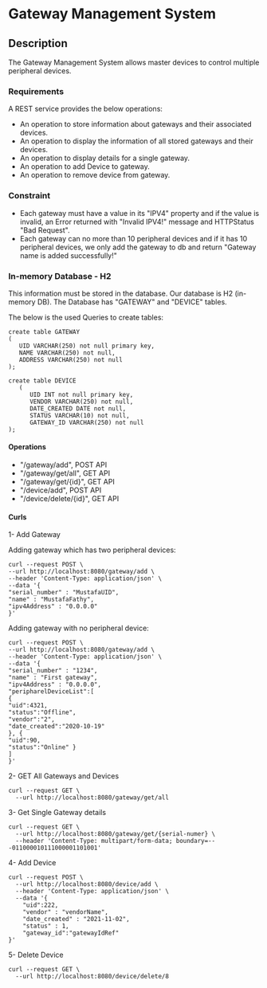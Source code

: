 # Gateway Management System

## Description

The Gateway Management System allows master devices to control multiple peripheral devices.

### Requirements

A REST service provides the below operations:

- An operation to store information about gateways and their associated devices.
- An operation to display the information of all stored gateways and their devices.
- An operation to display details for a single gateway.
- An operation to add Device to gateway.
- An operation to remove device from gateway.

### Constraint

- Each gateway must have a value in its "IPV4" property and if the value is invalid, an Error returned with "Invalid
  IPV4!" message and HTTPStatus "Bad Request".
- Each gateway can no more than 10 peripheral devices and if it has 10 peripheral devices, we only add the gateway to db and return "Gateway name is added successfully!"

### In-memory Database - H2

This information must be stored in the database. Our database is H2 (in-memory DB).
The Database has "GATEWAY" and "DEVICE" tables.

The below is the used Queries to create tables:

```
create table GATEWAY
(
   UID VARCHAR(250) not null primary key,
   NAME VARCHAR(250) not null,
   ADDRESS VARCHAR(250) not null
);
```

```
create table DEVICE
   (
      UID INT not null primary key,
      VENDOR VARCHAR(250) not null,
      DATE_CREATED DATE not null,
      STATUS VARCHAR(10) not null,
      GATEWAY_ID VARCHAR(250) not null
);
```
#### Operations
- "/gateway/add", POST API 
- "/gateway/get/all", GET API
- "/gateway/get/{id}", GET API
- "/device/add", POST API
- "/device/delete/{id}", GET API 

#### Curls

1- Add Gateway

Adding gateway which has two peripheral devices:

```
curl --request POST \
--url http://localhost:8080/gateway/add \
--header 'Content-Type: application/json' \
--data '{
"serial_number" : "MustafaUID",
"name" : "MustafaFathy",
"ipv4Address" : "0.0.0.0"
}'
```

Adding gateway with no peripheral device:

```
curl --request POST \
--url http://localhost:8080/gateway/add \
--header 'Content-Type: application/json' \
--data '{
"serial_number" : "1234",
"name" : "First gateway",
"ipv4Address" : "0.0.0.0",
"peripharelDeviceList":[
{
"uid":4321,
"status":"Offline",
"vendor":"2",
"date_created":"2020-10-19"
}, {
"uid":90,
"status":"Online" }
]
}' 
```

2- GET All Gateways and Devices

```
curl --request GET \
  --url http://localhost:8080/gateway/get/all
```
3- Get Single Gateway details
```
curl --request GET \
  --url http://localhost:8080/gateway/get/{serial-numer} \
  --header 'Content-Type: multipart/form-data; boundary=---011000010111000001101001'
```
4- Add Device
```
curl --request POST \
  --url http://localhost:8080/device/add \
  --header 'Content-Type: application/json' \
  --data '{
	"uid":222,
	"vendor" : "vendorName",
	"date_created" : "2021-11-02",
	"status" : 1,
	"gateway_id":"gatewayIdRef"
}'
```
5- Delete Device 
```
curl --request GET \
  --url http://localhost:8080/device/delete/8
```